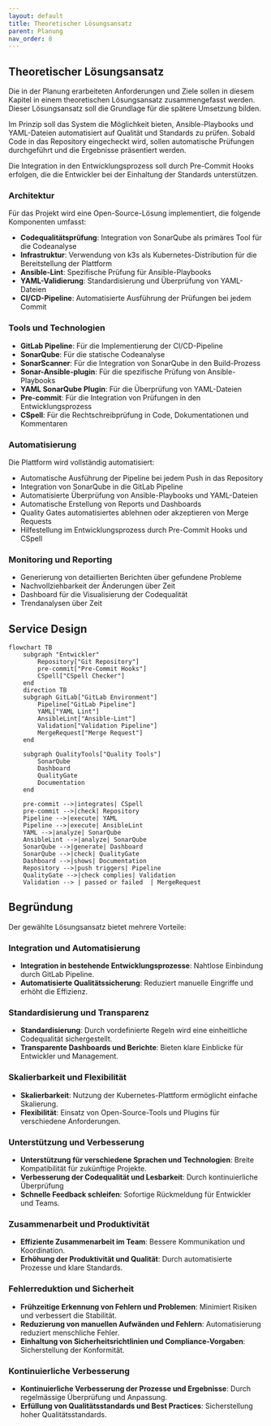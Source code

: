 ```yaml
---
layout: default
title: Theoretischer Lösungsansatz
parent: Planung
nav_order: 8
---
```


## Theoretischer Lösungsansatz

Die in der Planung erarbeiteten Anforderungen und Ziele sollen in diesem Kapitel in einem theoretischen Lösungsansatz zusammengefasst werden.
Dieser Lösungsansatz soll die Grundlage für die spätere Umsetzung bilden.

Im Prinzip soll das System die Möglichkeit bieten, Ansible-Playbooks und YAML-Dateien automatisiert auf Qualität und Standards zu prüfen.
Sobald Code in das Repository eingecheckt wird, sollen automatische Prüfungen durchgeführt und die Ergebnisse präsentiert werden.

Die Integration in den Entwicklungsprozess soll durch Pre-Commit Hooks erfolgen, die die Entwickler bei der Einhaltung der Standards unterstützen.

### Architektur

Für das Projekt wird eine Open-Source-Lösung implementiert, die folgende Komponenten umfasst:

- **Codequalitätsprüfung**: Integration von SonarQube als primäres Tool für die Codeanalyse
- **Infrastruktur**: Verwendung von k3s als Kubernetes-Distribution für die Bereitstellung der Plattform
- **Ansible-Lint**: Spezifische Prüfung für Ansible-Playbooks
- **YAML-Validierung**: Standardisierung und Überprüfung von YAML-Dateien
- **CI/CD-Pipeline**: Automatisierte Ausführung der Prüfungen bei jedem Commit

### Tools und Technologien

- **GitLab Pipeline**: Für die Implementierung der CI/CD-Pipeline
- **SonarQube**: Für die statische Codeanalyse
- **SonarScanner**: Für die Integration von SonarQube in den Build-Prozess
- **Sonar-Ansible-plugin**: Für die spezifische Prüfung von Ansible-Playbooks
- **YAML SonarQube Plugin**: Für die Überprüfung von YAML-Dateien
- **Pre-commit**: Für die Integration von Prüfungen in den Entwicklungsprozess
- **CSpell**: Für die Rechtschreibprüfung in Code, Dokumentationen und Kommentaren

### Automatisierung

Die Plattform wird vollständig automatisiert:

- Automatische Ausführung der Pipeline bei jedem Push in das Repository
- Integration von SonarQube in die GitLab Pipeline
- Automatisierte Überprüfung von Ansible-Playbooks und YAML-Dateien
- Automatische Erstellung von Reports und Dashboards
- Quality Gates automatisiertes ablehnen oder akzeptieren von Merge Requests
- Hilfestellung im Entwicklungsprozess durch Pre-Commit Hooks und CSpell

### Monitoring und Reporting

- Generierung von detaillierten Berichten über gefundene Probleme
- Nachvollziehbarkeit der Änderungen über Zeit
- Dashboard für die Visualisierung der Codequalität
- Trendanalysen über Zeit

## Service Design

<!-- /* cSpell:disable */ -->

```mermaid
flowchart TB
    subgraph "Entwickler"
        Repository["Git Repository"]
        pre-commit["Pre-Commit Hooks"]
        CSpell["CSpell Checker"]
    end
    direction TB
    subgraph GitLab["GitLab Environment"]
        Pipeline["GitLab Pipeline"]
        YAML["YAML Lint"]
        AnsibleLint["Ansible-Lint"]
        Validation["Validation Pipeline"]
        MergeRequest["Merge Request"]
    end

    subgraph QualityTools["Quality Tools"]
        SonarQube
        Dashboard
        QualityGate
        Documentation
    end

    pre-commit -->|integrates| CSpell
    pre-commit -->|check| Repository
    Pipeline -->|execute| YAML
    Pipeline -->|execute| AnsibleLint
    YAML -->|analyze| SonarQube
    AnsibleLint -->|analyze| SonarQube
    SonarQube -->|generate| Dashboard
    SonarQube -->|check| QualityGate
    Dashboard -->|shows| Documentation
    Repository -->|push triggers| Pipeline
    QualityGate -->|check complies| Validation
    Validation --> | passed or failed  | MergeRequest

```
<!-- /* cSpell:enable */ -->

## Begründung

Der gewählte Lösungsansatz bietet mehrere Vorteile:

### Integration und Automatisierung

- **Integration in bestehende Entwicklungsprozesse**: Nahtlose Einbindung durch GitLab Pipeline.
- **Automatisierte Qualitätssicherung**: Reduziert manuelle Eingriffe und erhöht die Effizienz.

### Standardisierung und Transparenz

- **Standardisierung**: Durch vordefinierte Regeln wird eine einheitliche Codequalität sichergestellt.
- **Transparente Dashboards und Berichte**: Bieten klare Einblicke für Entwickler und Management.

### Skalierbarkeit und Flexibilität

- **Skalierbarkeit**: Nutzung der Kubernetes-Plattform ermöglicht einfache Skalierung.
- **Flexibilität**: Einsatz von Open-Source-Tools und Plugins für verschiedene Anforderungen.

### Unterstützung und Verbesserung

- **Unterstützung für verschiedene Sprachen und Technologien**: Breite Kompatibilität für zukünftige Projekte.
- **Verbesserung der Codequalität und Lesbarkeit**: Durch kontinuierliche Überprüfung
- **Schnelle Feedback schleifen**: Sofortige Rückmeldung für Entwickler und Teams.

### Zusammenarbeit und Produktivität

- **Effiziente Zusammenarbeit im Team**: Bessere Kommunikation und Koordination.
- **Erhöhung der Produktivität und Qualität**: Durch automatisierte Prozesse und klare Standards.

### Fehlerreduktion und Sicherheit

- **Frühzeitige Erkennung von Fehlern und Problemen**: Minimiert Risiken und verbessert die Stabilität.
- **Reduzierung von manuellen Aufwänden und Fehlern**: Automatisierung reduziert menschliche Fehler.
- **Einhaltung von Sicherheitsrichtlinien und Compliance-Vorgaben**: Sicherstellung der Konformität.

### Kontinuierliche Verbesserung

- **Kontinuierliche Verbesserung der Prozesse und Ergebnisse**: Durch regelmässige Überprüfung und Anpassung.
- **Erfüllung von Qualitätsstandards und Best Practices**: Sicherstellung hoher Qualitätsstandards.
